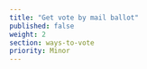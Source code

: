 ```yaml
---
title: "Get vote by mail ballot"
published: false
weight: 2
section: ways-to-vote
priority: Minor
---
```

